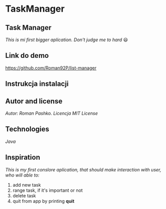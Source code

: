 # TaskManager
## Task Manager
*This is mi first bigger aplication. Don't judge me to hard* :smiley:
## Link do demo
https://github.com/Roman92P/list-manager
##  Instrukcja instalacji
## Autor and license
*Autor: Roman Pashko. Licencja MIT License*
## Technologies
*Java*
## Inspiration
*This is my first conslore aplication, that should make interaction with user, who will able to:*
1. add new task
2. range task, if it's important or not
3. delete task
4. quit from app by printing **quit**